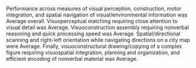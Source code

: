<!-- ### Visual Perception/Construction -->

Performance across measures of visual perception, construction, motor
integration, and spatial navigation of visual/environmental information was
Average overall. Visuoperceptual matching requiring close attention to visual
detail was Average. Visuoconstruction assembly requiring nonverbal reasoning and
quick processing speed was Average. Spatial/directional scanning and right-left
orientation while navigating directions on a city map were Average. Finally,
visuoconstructural drawing/copying of a complex figure requiring visuospatial
integration, planning and organization, and efficient encoding of nonverbal
material was Average.
